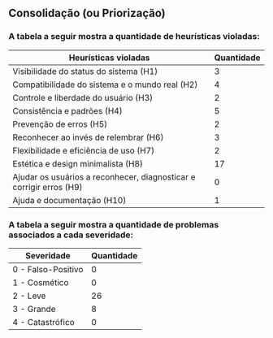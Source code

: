 ## Consolidação (ou Priorização)

### A tabela a seguir mostra a quantidade de heurísticas violadas:
| Heurísticas violadas | Quantidade |
|----------------------|------------|
Visibilidade do status do sistema (H1)	| 3
Compatibilidade do sistema e o mundo real (H2)	| 4
Controle e liberdade do usuário (H3)	| 2
Consistência e padrões (H4)	| 5
Prevenção de erros (H5)	| 2
Reconhecer ao invés de relembrar (H6)	| 3
Flexibilidade e eficiência de uso (H7)	| 2
Estética e design minimalista (H8)	|17
Ajudar  os  usuários  a  reconhecer,  diagnosticar  e corrigir erros (H9)	| 0
Ajuda e documentação (H10)	| 1

### A tabela a seguir mostra a quantidade de problemas associados a cada severidade:

| Severidade |	Quantidade |
|------------|-------------|
0 - Falso-Positivo	| 0
1 - Cosmético	| 0
2 - Leve	| 26
3 - Grande	| 8
4 - Catastrófico | 0
